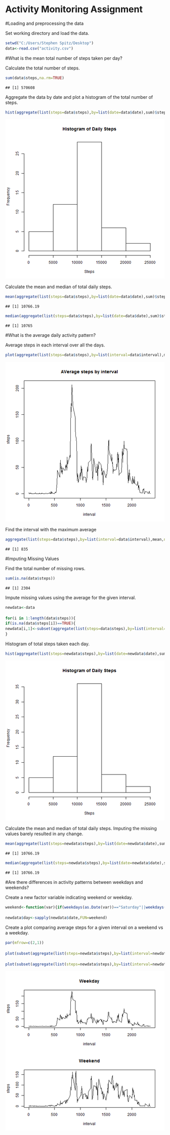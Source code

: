 Activity Monitoring Assignment
==============================

#Loading and preprocessing the data

Set working directory and load the data.


```r
setwd("C:/Users/Stephen Spitz/Desktop")
data<-read.csv("activity.csv")
```

#What is the mean total number of steps taken per day?

Calculate the total number of steps.


```r
sum(data$steps,na.rm=TRUE)
```

```
## [1] 570608
```

Aggregate the data by date and plot a histogram of the total number of steps.


```r
hist(aggregate(list(steps=data$steps),by=list(date=data$date),sum)$steps,xlab="Steps",ylab="Frequency",main="Histogram of Daily Steps")
```

![plot of chunk unnamed-chunk-3](figure/unnamed-chunk-3-1.png)

Calculate the mean and median of total daily steps.


```r
mean(aggregate(list(steps=data$steps),by=list(date=data$date),sum)$steps,na.rm=TRUE)
```

```
## [1] 10766.19
```

```r
median(aggregate(list(steps=data$steps),by=list(date=data$date),sum)$steps,na.rm=TRUE)
```

```
## [1] 10765
```

#What is the average daily activity pattern?


Average steps in each interval over all the days.


```r
plot(aggregate(list(steps=data$steps),by=list(interval=data$interval),mean,na.rm=TRUE),type="l",main="AVerage steps by interval")
```

![plot of chunk unnamed-chunk-5](figure/unnamed-chunk-5-1.png)

Find the interval with the maximum average


```r
aggregate(list(steps=data$steps),by=list(interval=data$interval),mean,na.rm=TRUE)$interval[[which.max(aggregate(list(steps=data$steps),by=list(interval=data$interval),mean,na.rm=TRUE)$steps)]]
```

```
## [1] 835
```

#Imputing Missing Values

Find the total number of missing rows.


```r
sum(is.na(data$steps))
```

```
## [1] 2304
```

Impute missing values using the average for the given interval.


```r
newdata<-data

for(i in 1:length(data$steps)){
if(is.na(data$steps[i])==TRUE){
newdata[i,1]<-subset(aggregate(list(steps=data$steps),by=list(interval=data$interval),mean,na.rm=TRUE),interval==data[i,3])[1,2]}
}
```

Histogram of total steps taken each day.


```r
hist(aggregate(list(steps=newdata$steps),by=list(date=newdata$date),sum)$steps,xlab="Steps",ylab="Frequency",main="Histogram of Daily Steps")
```

![plot of chunk unnamed-chunk-9](figure/unnamed-chunk-9-1.png)

Calculate the mean and median of total daily steps.  Imputing the missing values barely resulted in any change.


```r
mean(aggregate(list(steps=newdata$steps),by=list(date=newdata$date),sum)$steps,na.rm=TRUE)
```

```
## [1] 10766.19
```

```r
median(aggregate(list(steps=newdata$steps),by=list(date=newdata$date),sum)$steps,na.rm=TRUE)
```

```
## [1] 10766.19
```

#Are there differences in activity patterns between weekdays and weekends?

Create a new factor variable indicating weekend or weekday.


```r
weekend<-function(var){if(weekdays(as.Date(var))=="Saturday"||weekdays(as.Date(var))=="Sunday") "Weekend" else "Weekday"}

newdata$day<-sapply(newdata$date,FUN=weekend)
```

Create a plot comparing average steps for a given interval on a weekend vs a weekday.


```r
par(mfrow=c(2,1))

plot(subset(aggregate(list(steps=newdata$steps),by=list(interval=newdata$interval,day=newdata$day),mean,na.rm=TRUE),aggregate(list(steps=newdata$steps),by=list(interval=newdata$interval,day=newdata$day),mean,na.rm=TRUE)$day=="Weekday",select=c(1,3)),type="l",main="Weekday")

plot(subset(aggregate(list(steps=newdata$steps),by=list(interval=newdata$interval,day=newdata$day),mean,na.rm=TRUE),aggregate(list(steps=newdata$steps),by=list(interval=newdata$interval,day=newdata$day),mean,na.rm=TRUE)$day=="Weekend",select=c(1,3)),type="l",main="Weekend")
```

![plot of chunk unnamed-chunk-12](figure/unnamed-chunk-12-1.png)
